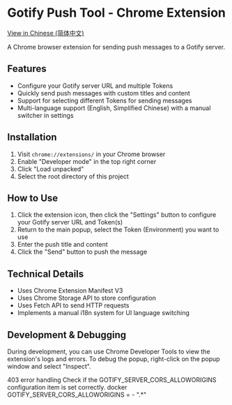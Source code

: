 # Gotify Push Tool - Chrome Extension

[View in Chinese (简体中文)](README_zh-CN.md)

A Chrome browser extension for sending push messages to a Gotify server.

## Features

- Configure your Gotify server URL and multiple Tokens
- Quickly send push messages with custom titles and content
- Support for selecting different Tokens for sending messages
- Multi-language support (English, Simplified Chinese) with a manual switcher in settings

## Installation

1. Visit `chrome://extensions/` in your Chrome browser
2. Enable "Developer mode" in the top right corner
3. Click "Load unpacked"
4. Select the root directory of this project

## How to Use

1. Click the extension icon, then click the "Settings" button to configure your Gotify server URL and Token(s)
2. Return to the main popup, select the Token (Environment) you want to use
3. Enter the push title and content
4. Click the "Send" button to push the message

## Technical Details

- Uses Chrome Extension Manifest V3
- Uses Chrome Storage API to store configuration
- Uses Fetch API to send HTTP requests
- Implements a manual i18n system for UI language switching

## Development & Debugging

During development, you can use Chrome Developer Tools to view the extension's logs and errors. To debug the popup, right-click on the popup window and select "Inspect".


403 error handling
Check if the GOTIFY_SERVER_CORS_ALLOWORIGINS configuration item is set correctly.
docker GOTIFY_SERVER_CORS_ALLOWORIGINS = - ".*"